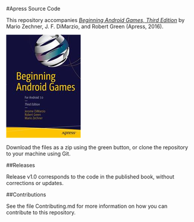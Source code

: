 #Apress Source Code

This repository accompanies [*Beginning Android Games, Third Edition*](http://www.apress.com/9781484204733) by Mario Zechner, J. F. DiMarzio, and Robert Green (Apress, 2016).

![Cover image](9781484204733.jpg)

Download the files as a zip using the green button, or clone the repository to your machine using Git.

##Releases

Release v1.0 corresponds to the code in the published book, without corrections or updates.

##Contributions

See the file Contributing.md for more information on how you can contribute to this repository.
